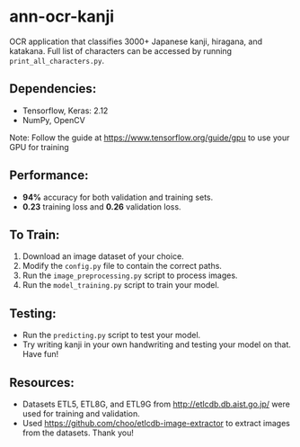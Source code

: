 # ann-ocr-kanji
OCR application that classifies 3000+ Japanese kanji, hiragana, and katakana. Full list of characters can be accessed by running ```print_all_characters.py```.

## Dependencies:
* Tensorflow, Keras: 2.12
* NumPy, OpenCV

Note: Follow the guide at https://www.tensorflow.org/guide/gpu to use your GPU for training

## Performance:
* **94%** accuracy for both validation and training sets.
* **0.23** training loss and **0.26** validation loss.

## To Train:
1. Download an image dataset of your choice.
2. Modify the ```config.py``` file to contain the correct paths.
3. Run the ```image_preprocessing.py``` script to process images.
4. Run the ```model_training.py``` script to train your model.

## Testing:
* Run the ```predicting.py``` script to test your model. 
* Try writing kanji in your own handwriting and testing your model on that. Have fun!

## Resources:
* Datasets ETL5, ETL8G, and ETL9G from http://etlcdb.db.aist.go.jp/ were used for training and validation.
* Used https://github.com/choo/etlcdb-image-extractor to extract images from the datasets. Thank you!
